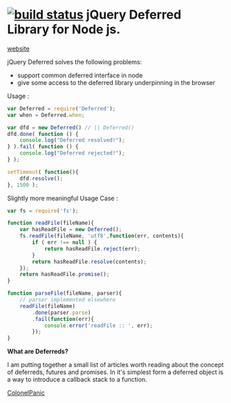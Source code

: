 [![build status](https://secure.travis-ci.org/webspinner/Deferred.png)](http://travis-ci.org/webspinner/Deferred)
jQuery Deferred Library for Node js.
===========
[website](http://webspinner.github.com/Deferred)

jQuery Deferred solves the following problems:

* support common deferred interface in node
* give some access to the deferred library underpinning in the browser

Usage :

```javascript
var Deferred = require('Deferred');
var when = Deferred.when;

var dfd = new Deferred() // || Deferred()
dfd.done( function () {
	console.log("Deferred resolved!");
} ).fail( function () {
	console.log("Deferred rejected!");
} );

setTimeout( function(){
	dfd.resolve();
}, 1500 );
```

Slightly more meaningful Usage Case :

```javascript
var fs = require('fs');

function readFile(fileName){
	var hasReadFile = new Deferred();
	fs.readFile(fileName, 'utf8',function(err, contents){
		if ( err !== null ) {
			return hasReadFile.reject(err);
		}
		return hasReadFile.resolve(contents);
	});
	return hasReadFile.promise();
}

function parseFile(fileName, parser){
	// parser implemented elsewhere
	readFile(fileName)
		.done(parser.parse)
		.fail(function(err){
			console.error('readFile :: ', err);
		});
}
```

**What are Deferreds?**

I am putting together a small list of articles worth reading about the concept of deferreds, futures and promises. In it's simplest form a deferred object is a way to introduce a callback stack to a function.

[ColonelPanic](http://colonelpanic.net/2011/11/jquery-deferred-objects/)
